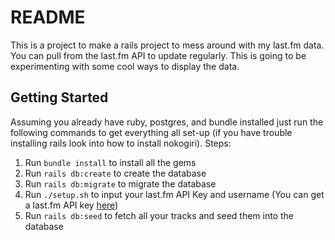# README

This is a project to make a rails project to mess around with my last.fm data. You can pull from the last.fm API to update regularly. This is going to be experimenting with some cool ways to display the data.

## Getting Started
Assuming you already have ruby, postgres, and bundle installed just run the following commands to get everything all set-up (if you have trouble installing rails look into how to install nokogiri).
Steps:
1. Run `bundle install` to install all the gems
2. Run `rails db:create` to create the database
3. Run `rails db:migrate` to migrate the database
4. Run `./setup.sh` to input your last.fm API Key and username (You can get a last.fm API key [here](https://www.last.fm/api/account/create))
5. Run `rails db:seed` to fetch all your tracks and seed them into the database
